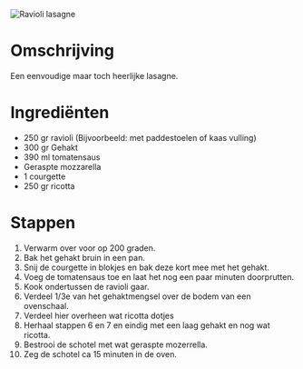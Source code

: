 ![Ravioli lasagne](https://www.lekkerensimpel.com/wp-content/uploads/2016/10/IMG_5458.jpg)

# Omschrijving

Een eenvoudige maar toch heerlijke lasagne.

# Ingrediënten

* 250 gr ravioli (Bijvoorbeeld: met paddestoelen of kaas vulling)
* 300 gr Gehakt
* 390 ml tomatensaus
* Geraspte mozzarella
* 1 courgette
* 250 gr ricotta

# Stappen

1. Verwarm over voor op 200 graden.
2. Bak het gehakt bruin in een pan.
3. Snij de courgette in blokjes en bak deze kort mee met het gehakt.
4. Voeg de tomatensaus toe en laat het nog een paar minuten doorprutten.
5. Kook ondertussen de ravioli gaar. 
6. Verdeel 1/3e van het gehaktmengsel over de bodem van een ovenschaal.
7. Verdeel hier overheen wat ricotta dotjes
8. Herhaal stappen 6 en 7 en eindig met een laag gehakt en nog wat ricotta.
9. Bestrooi de schotel met wat geraspte mozerrella.
10. Zeg de schotel ca 15 minuten in de oven.
